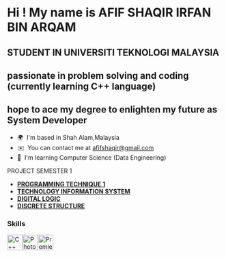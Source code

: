 Hi ! My name is AFIF SHAQIR IRFAN BIN ARQAM
============================================

STUDENT IN UNIVERSITI TEKNOLOGI MALAYSIA
----------------------------------------
passionate in problem solving and coding (currently learning C++ language)
----------------------------------------
hope to ace my degree to enlighten my future as System Developer
----------------------------------------

* 🌍  I'm based in Shah Alam,Malaysia
* ✉️  You can contact me at [afifshaqir@gmail.com](mailto:afifshaqir@gmail.com)
* 🧠  I'm learning Computer Science (Data Engineering)


PROJECT SEMESTER 1 
* <b>[PROGRAMMING TECHNIQUE 1](https://github.com/afifshaqir/PROGRAMMING-TECHNIQUE)</b>
* <b>[TECHNOLOGY INFORMATION SYSTEM](https://github.com/afifshaqir/TECHNOLOGY-INFORMATION-SYSYTEM-)</b>
* <b>[DIGITAL LOGIC](https://github.com/afifshaqir/DIGITAL-LOGIC-1)</b>
* <b>[DISCRETE STRUCTURE](https://github.com/afifshaqir/DISCRETE-STRUCTURE)</b>


### Skills


<p align="left">
<a href="https://docs.microsoft.com/en-us/cpp/?view=msvc-170" target="_blank" rel="noreferrer"><img src="https://raw.githubusercontent.com/danielcranney/readme-generator/main/public/icons/skills/cplusplus-colored.svg" width="36" height="36" alt="C++" /></a><a href="https://www.adobe.com/uk/products/photoshop.html" target="_blank" rel="noreferrer"><img src="https://raw.githubusercontent.com/danielcranney/readme-generator/main/public/icons/skills/photoshop-colored.svg" width="36" height="36" alt="Photoshop" /></a><a href="https://www.adobe.com/uk/products/premiere.html" target="_blank" rel="noreferrer"><img src="https://raw.githubusercontent.com/danielcranney/readme-generator/main/public/icons/skills/premierepro-colored.svg" width="36" height="36" alt="Premiere Pro" /></a>
</p>
